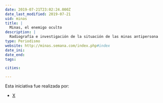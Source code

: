 ```yaml
---
date: 2019-07-21T23:02:24.000Z
date_last_modified: 2019-07-21
uid: minas
title: |
  Minas, el enemigo oculto
description: |
  Radiografía e investigación de la situación de las minas antipersona en Colombia y el panorama en épocas de posconflicto.
type: Periodismo
website: http://minas.semana.com/index.php#index
date_ini: 
date_end: 
tags:

cities: 

---
```


Esta iniciativa fue realizada por:

- [X](/organizaciones/semana)
